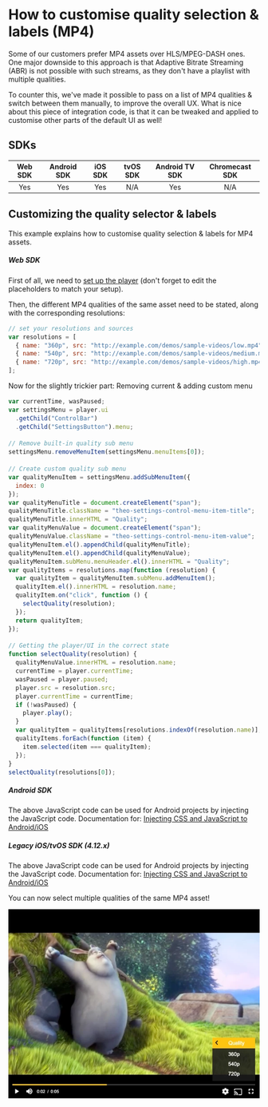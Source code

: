 # How to customise quality selection & labels (MP4)

Some of our customers prefer MP4 assets over HLS/MPEG-DASH ones. One major downside to this approach is that Adaptive Bitrate Streaming (ABR) is not possible with such streams, as they don't have a playlist with multiple qualities.

To counter this, we've made it possible to pass on a list of MP4 qualities & switch between them manually, to improve the overall UX. What is nice about this piece of integration code, is that it can be tweaked and applied to customise other parts of the default UI as well!

## SDKs

| Web SDK | Android SDK | iOS SDK | tvOS SDK | Android TV SDK | Chromecast SDK |
| :-----: | :---------: | :-----: | :------: | :------------: | :------------: |
|   Yes   |     Yes     |   Yes   |   N/A    |      Yes       |      N/A       |

## Customizing the quality selector & labels

This example explains how to customise quality selection & labels for MP4 assets.

##### Web SDK

First of all, we need to [set up the player](./00-getting-started.mdx) (don't forget to edit the placeholders to match your setup).

Then, the different MP4 qualities of the same asset need to be stated, along with the corresponding resolutions:

```js
// set your resolutions and sources
var resolutions = [
  { name: "360p", src: "http://example.com/demos/sample-videos/low.mp4" },
  { name: "540p", src: "http://example.com/demos/sample-videos/medium.mp4" },
  { name: "720p", src: "http://example.com/demos/sample-videos/high.mp4" }
];
```

Now for the slightly trickier part: Removing current & adding custom menu

```js
var currentTime, wasPaused;
var settingsMenu = player.ui
  .getChild("ControlBar")
  .getChild("SettingsButton").menu;

// Remove built-in quality sub menu
settingsMenu.removeMenuItem(settingsMenu.menuItems[0]);

// Create custom quality sub menu
var qualityMenuItem = settingsMenu.addSubMenuItem({
  index: 0
});
var qualityMenuTitle = document.createElement("span");
qualityMenuTitle.className = "theo-settings-control-menu-item-title";
qualityMenuTitle.innerHTML = "Quality";
var qualityMenuValue = document.createElement("span");
qualityMenuValue.className = "theo-settings-control-menu-item-value";
qualityMenuItem.el().appendChild(qualityMenuTitle);
qualityMenuItem.el().appendChild(qualityMenuValue);
qualityMenuItem.subMenu.menuHeader.el().innerHTML = "Quality";
var qualityItems = resolutions.map(function (resolution) {
  var qualityItem = qualityMenuItem.subMenu.addMenuItem();
  qualityItem.el().innerHTML = resolution.name;
  qualityItem.on("click", function () {
    selectQuality(resolution);
  });
  return qualityItem;
});

// Getting the player/UI in the correct state
function selectQuality(resolution) {
  qualityMenuValue.innerHTML = resolution.name;
  currentTime = player.currentTime;
  wasPaused = player.paused;
  player.src = resolution.src;
  player.currentTime = currentTime;
  if (!wasPaused) {
    player.play();
  }
  var qualityItem = qualityItems[resolutions.indexOf(resolution.name)];
  qualityItems.forEach(function (item) {
    item.selected(item === qualityItem);
  });
}
selectQuality(resolutions[0]);
```

##### Android SDK

The above JavaScript code can be used for Android projects by injecting the JavaScript code.
Documentation for: [Injecting CSS and JavaScript to Android/iOS](../../../faq/01-how-to-add-css-or-javascript-files-to-android-ios.md)

##### Legacy iOS/tvOS SDK (4.12.x)

The above JavaScript code can be used for Android projects by injecting the JavaScript code.
Documentation for: [Injecting CSS and JavaScript to Android/iOS](../../../faq/01-how-to-add-css-or-javascript-files-to-android-ios.md)

You can now select multiple qualities of the same MP4 asset!

![Customize quality selection](../../../../../theoplayer/assets/img/customize-quality-selection.png "Customize quality selection")
